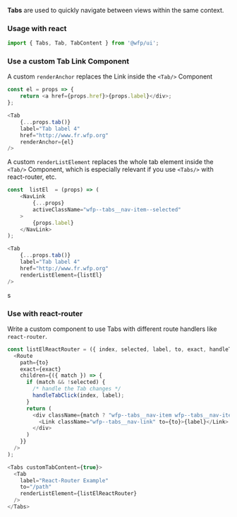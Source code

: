 **Tabs** are used to quickly navigate between views within the same context.

### Usage with react
```js
import { Tabs, Tab, TabContent } from '@wfp/ui';
```

### Use a custom Tab Link Component

  A custom `renderAnchor` replaces the Link inside the `<Tab/>` Component
```js
const el = props => {
	return <a href={props.href}>{props.label}</div>;
};
```
  
```js
<Tab
	{...props.tab()}
	label="Tab label 4"
	href="http://www.fr.wfp.org"
	renderAnchor={el}
/>
```

  A custom `renderListElement` replaces the whole tab element inside the `<Tab/>` Component, which is especially relevant if you use `<Tabs/>` with react-router, etc.
```js
const  listEl  = (props) => (
	<NavLink
		{...props}
		activeClassName="wfp--tabs__nav-item--selected"
	>
		{props.label}
	</NavLink>
);
```
  
```js
<Tab
	{...props.tab()}
	label="Tab label 4"
	href="http://www.fr.wfp.org"
	renderListElement={listEl}
/>
```
s
### Use with react-router

Write a custom component to use Tabs with different route handlers like `react-router`.

```js
const listElReactRouter = ({ index, selected, label, to, exact, handleTabClick }) => (
  <Route
    path={to}
    exact={exact}
    children={({ match }) => {
      if (match && !selected) {
        /* handle the Tab changes */
        handleTabClick(index, label);
      }
      return (
        <div className={match ? "wfp--tabs__nav-item wfp--tabs__nav-item--selected" : "wfp--tabs__nav-item"}>
          <Link className="wfp--tabs__nav-link" to={to}>{label}</Link>
        </div>
      )
    }}
  />
);
```

```js
<Tabs customTabContent={true}>
  <Tab
    label="React-Router Example"
    to="/path"
    renderListElement={listElReactRouter}
  />
</Tabs>
```